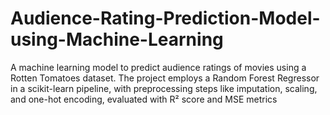 # Audience-Rating-Prediction-Model-using-Machine-Learning
A machine learning model to predict audience ratings of movies using a Rotten Tomatoes dataset. The project employs a Random Forest Regressor in a scikit-learn pipeline, with preprocessing steps like imputation, scaling, and one-hot encoding, evaluated with R² score and MSE metrics
